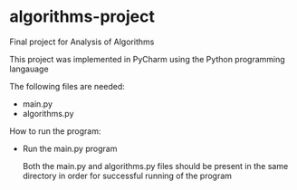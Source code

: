# algorithms-project
Final project for Analysis of Algorithms

This project was implemented in PyCharm using the Python programming langauage

The following files are needed:
  - main.py
  - algorithms.py

How to run the program:
  - Run the main.py program
  
    Both the main.py and algorithms.py files should be present in the same directory in order for successful running of the program 
